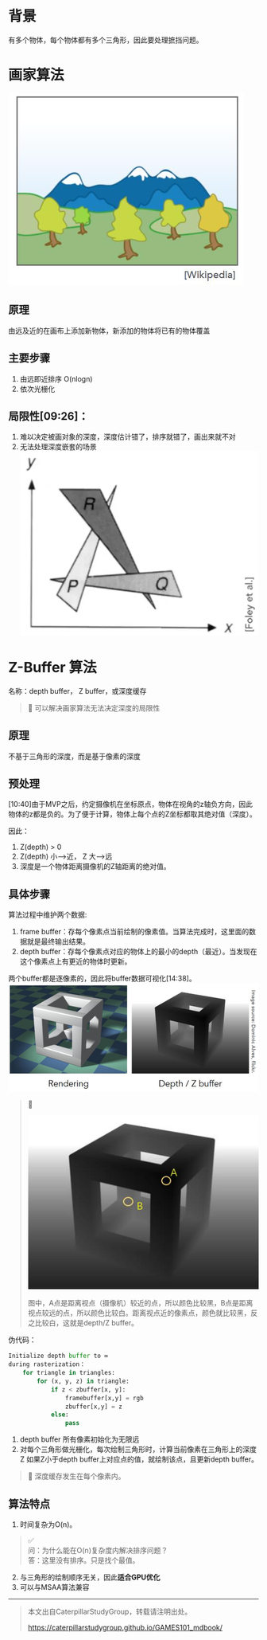 # 背景

有多个物体，每个物体都有多个三角形，因此要处理摭挡问题。

# 画家算法

![](../assets/画家算法.jpg)

## 原理

由远及近的在画布上添加新物体，新添加的物体将已有的物体覆盖

## 主要步骤

1. 由远即近排序 O(nlogn)
2. 依次光栅化
   
## 局限性[09:26]：

1. 难以决定被画对象的深度，深度估计错了，排序就错了，画出来就不对
2. 无法处理深度嵌套的场景
![](../assets/34.PNG)

# Z-Buffer 算法

名称：depth buffer， Z buffer，或深度缓存

> **&#x1F4CC;** 可以解决画家算法无法决定深度的局限性

## 原理

不基于三角形的深度，而是基于像素的深度

## 预处理

[10:40]由于MVP之后，约定摄像机在坐标原点，物体在视角的z轴负方向，因此物体的z都是负的。为了便于计算，物体上每个点的Z坐标都取其绝对值（深度）。

因此：  

1. Z(depth) > 0
2. Z(depth) 小-->近， Z 大-->远
3. 深度是一个物体距离摄像机的Z轴距离的绝对值。

## 具体步骤

算法过程中维护两个数据:

1. frame buffer：存每个像素点当前绘制的像素值。当算法完成时，这里面的数据就是最终输出结果。
2. depth buffer：存每个像素点对应的物体上的最小的depth（最近）。当发现在这个像素点上有更近的物体时更新。  

两个buffer都是逐像素的，因此将buffer数据可视化[14:38]。  
![](../assets/zbuffer.jpg)

> **&#x1F4CC;** 
> 
> ![](../assets/depthbuffer.jpg)
> 
>  图中，A点是距离视点（摄像机）较近的点，所以颜色比较黑，B点是距离视点较远的点，所以颜色比较白。距离视点近的像素点，颜色就比较黑，反之比较白，这就是depth/Z buffer。


伪代码：

```python
Initialize depth buffer to ∞
during rasterization：
    for triangle in triangles:
        for (x, y, z) in triangle:
            if z < zbuffer[x, y]:
                framebuffer[x,y] = rgb
                zbuffer[x,y] = z
            else:
                pass
```

1. depth buffer 所有像素初始化为无限远
2. 对每个三角形做光栅化，每次绘制三角形时，计算当前像素在三角形上的深度Z
   如果Z小于depth buffer上对应点的值，就绘制该点，且更新depth buffer。

> **&#x1F4CC;** 深度缓存发生在每个像素内。


## 算法特点

1. 时间复杂为O(n)。
   
>  &#x2705;  
> 问：为什么能在O(n)复杂度内解决排序问题？  
> 答：这里没有排序。只是找个最值。

2. 与三角形的绘制顺序无关，因此**适合GPU优化**
3. 可以与MSAA算法兼容

----------------------------
> 本文出自CaterpillarStudyGroup，转载请注明出处。
>
> https://caterpillarstudygroup.github.io/GAMES101_mdbook/